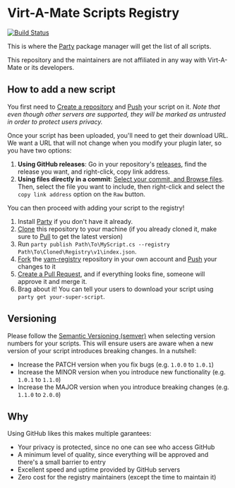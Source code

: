 # Virt-A-Mate Scripts Registry

[![Build Status](https://travis-ci.org/vam-community/vam-registry.svg?branch=master)](https://travis-ci.org/vam-community/vam-registry)

This is where the [Party](https://github.com/vam-community/vam-party) package manager will get the list of all scripts.

This repository and the maintainers are not affiliated in any way with Virt-A-Mate or its developers.

## How to add a new script

You first need to [Create a repository](https://help.github.com/en/articles/create-a-repo) and [Push](https://help.github.com/en/articles/pushing-commits-to-a-remote-repository) your script on it. _Note that even though other servers are supported, they will be marked as untrusted in order to protect users privacy._

Once your script has been uploaded, you'll need to get their download URL. We want a URL that will not change when you modify your plugin later, so you have two options:

1. **Using GitHub releases**: Go in your repository's [releases](https://help.github.com/en/articles/creating-releases), find the release you want, and right-click, copy link address.
2. **Using files directly in a commit**: [Select your commit, and Browse files](https://stackoverflow.com/questions/4004860/link-to-a-specific-current-revision-on-github). Then, select the file you want to include, then right-click and select the `copy link address` option on the `Raw` button.

You can then proceed with adding your script to the registry!

1. Install [Party](https://github.com/vam-community/vam-party) if you don't have it already.
2. [Clone](https://help.github.com/en/articles/cloning-a-repository) this repository to your machine (if you already cloned it, make sure to [Pull](https://help.github.com/en/articles/getting-changes-from-a-remote-repository) to get the latest version)
3. Run `party publish Path\To\MyScript.cs --registry Path\To\Cloned\Registry\v1\index.json`.
4. [Fork](https://help.github.com/en/articles/fork-a-repo) the [vam-registry](https://github.com/vam-community/vam-registry) repository in your own account and [Push](https://help.github.com/en/articles/pushing-commits-to-a-remote-repository) your changes to it
5. [Create a Pull Request](https://help.github.com/en/articles/creating-a-pull-request), and if everything looks fine, someone will approve it and merge it.
6. Brag about it! You can tell your users to download your script using `party get your-super-script`.

## Versioning

Please follow the [Semantic Versioning (semver)](https://semver.org/) when selecting version numbers for your scripts. This will ensure users are aware when a new version of your script introduces breaking changes. In a nutshell:

- Increase the PATCH version when you fix bugs (e.g. `1.0.0` to `1.0.1`)
- Increase the MINOR version when you introduce new functionality (e.g. `1.0.1` to `1.1.0`)
- Increase the MAJOR version when you introduce breaking changes (e.g. `1.1.0` to `2.0.0`)

## Why

Using GitHub likes this makes multiple garantees:

- Your privacy is protected, since no one can see who access GitHub
- A minimum level of quality, since everything will be approved and there's a small barrier to entry
- Excellent speed and uptime provided by GitHub servers
- Zero cost for the registry maintainers (except the time to maintain it)
